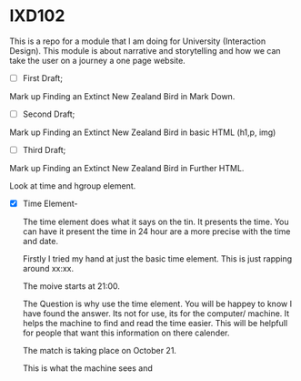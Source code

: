 # IXD102
This is a repo for a module that I am doing for University (Interaction Design). This module is about narrative and storytelling and how we can take the user on a journey a one page website. 

- [ ] First Draft;

Mark up Finding an Extinct New Zealand Bird in Mark Down.

- [ ] Second Draft;

Mark up Finding an Extinct New Zealand Bird in basic HTML (h1,p, img)

- [ ] Third Draft;

Mark up Finding an Extinct New Zealand Bird in Further HTML.

Look at time and hgroup element.

- [x] Time Element-

  The time element does what it says on the tin. It presents the time. You can have it present the time in 24 hour are a more precise with the time and date.
  
  Firstly I tried my hand at just the basic time element. This is just <time> rapping around xx:xx.
  
  <p>The moive starts at <time>21:00</time>.</p>
  
  The Question is why use the time element. You will be happey to know I have found the answer. Its not for use, its for the computer/ machine. It helps the machine to find and read the time easier. This will be helpfull for people that want this information on there calender.
  
  <p>The match is taking place on <time datetime="2015-09-23 21:00">October 21</time>.</p>
  
  This is what the machine sees <time datetime="2015-09-23 21:00"> and
